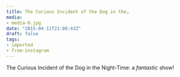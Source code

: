 ```yaml
---
title: The Curious Incident of the Dog in the…
media:
- media-0.jpg
date: "2015-04-11T21:08:43Z"
draft: false
tags:
- imported
- from-instagram
---
```

The Curious Incident of the Dog in the Night-Time: a *fantastic* show\!
